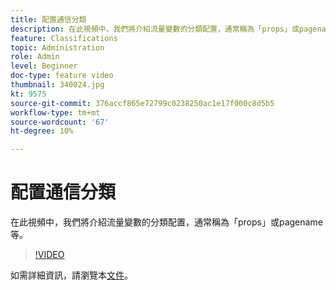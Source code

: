 ```yaml
---
title: 配置通信分類
description: 在此視頻中，我們將介紹流量變數的分類配置，通常稱為「props」或pagename等。
feature: Classifications
topic: Administration
role: Admin
level: Beginner
doc-type: feature video
thumbnail: 340024.jpg
kt: 9575
source-git-commit: 376accf865e72799c0238250ac1e17f000c8d5b5
workflow-type: tm+mt
source-wordcount: '67'
ht-degree: 10%

---
```



# 配置通信分類

在此視頻中，我們將介紹流量變數的分類配置，通常稱為「props」或pagename等。

>[!VIDEO](https://video.tv.adobe.com/v/340024/?quality=12&learn=on)

如需詳細資訊，請瀏覽本[文件](https://experienceleague.adobe.com/docs/analytics/admin/admin-tools/traffic-variables/traffic-classifications.html?lang=en)。
